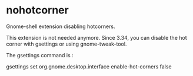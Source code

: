 nohotcorner
===========

Gnome-shell extension disabling hotcorners.

This extension is not needed anymore. Since 3.34, you can disable the hot corner with gsettings or using gnome-tweak-tool.

The gsettings command is :

gsettings set  org.gnome.desktop.interface enable-hot-corners false

